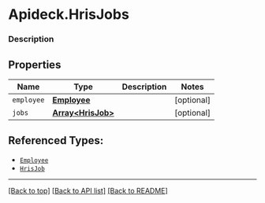 # Apideck.HrisJobs

### Description

## Properties
Name | Type | Description | Notes
------------ | ------------- | ------------- | -------------
`employee` | [**Employee**](Employee.md) |  | [optional] 
`jobs` | [**Array&lt;HrisJob&gt;**](HrisJob.md) |  | [optional] 





## Referenced Types:
* [`Employee`](Employee.md)
* [`HrisJob`](HrisJob.md)

---

[[Back to top]](#) [[Back to API list]](../../../../README.md#documentation-for-api-endpoints) [[Back to README]](../../../../README.md)



